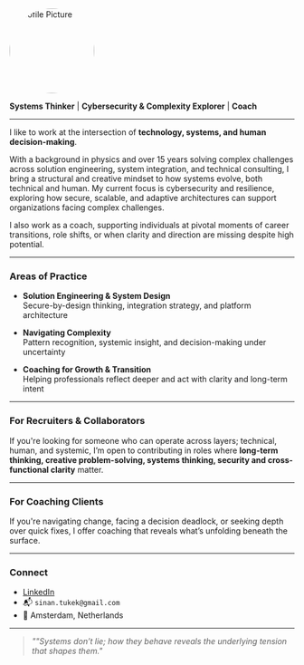 <img src="https://github.com/ripiddo.png" alt="Profile Picture" width="150" style="border-radius: 50%;" />




**Systems Thinker** | **Cybersecurity & Complexity Explorer** | **Coach**

---

I like to work at the intersection of **technology, systems, and human decision-making**.

With a background in physics and over 15 years solving complex challenges across solution engineering, system integration, and technical consulting, I bring a structural and creative mindset to how systems evolve, both technical and human. My current focus is cybersecurity and resilience, exploring how secure, scalable, and adaptive architectures can support organizations facing complex challenges.

I also work as a coach, supporting individuals at pivotal moments of career transitions, role shifts, or when clarity and direction are missing despite high potential.

---

### Areas of Practice

- **Solution Engineering & System Design**  
  Secure-by-design thinking, integration strategy, and platform architecture

- **Navigating Complexity**  
  Pattern recognition, systemic insight, and decision-making under uncertainty

- **Coaching for Growth & Transition**  
  Helping professionals reflect deeper and act with clarity and long-term intent

---
### For Recruiters & Collaborators

If you're looking for someone who can operate across layers; technical, human, and systemic, I’m open to contributing in roles where **long-term thinking, creative problem-solving, systems thinking, security and cross-functional clarity** matter.

---

### For Coaching Clients

If you're navigating change, facing a decision deadlock, or seeking depth over quick fixes, I offer coaching that reveals what’s unfolding beneath the surface.

---

### Connect

- [LinkedIn](https://www.linkedin.com/in/sinantukek)  
- 📬 `sinan.tukek@gmail.com`  
- 📍 Amsterdam, Netherlands

---

> *""Systems don’t lie; how they behave reveals the underlying tension that shapes them."*





